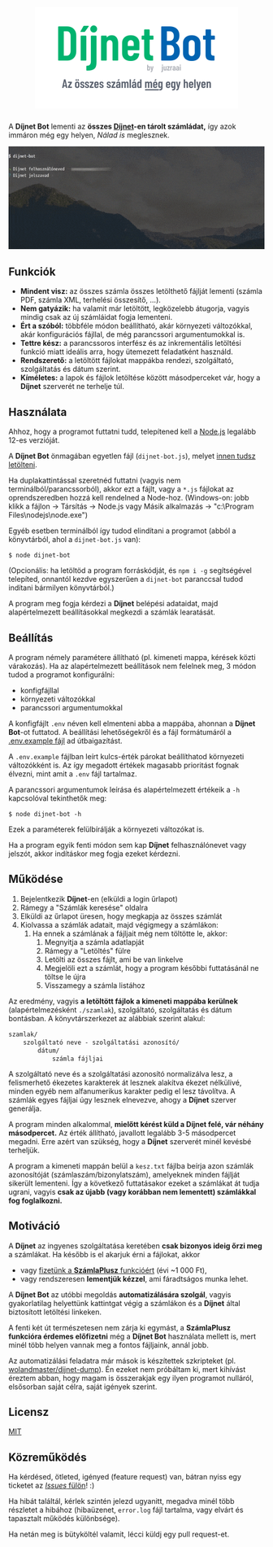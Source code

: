 # <div align="center"><img src="img/header.svg" width="400" title="Díjnet Bot" alt="Díjnet Bot - Az összes számlád még egy helyen"></div>



A **Díjnet Bot** lementi az **összes [Díjnet](https://www.dijnet.hu/)-en tárolt számládat,** így azok immáron még egy helyen, *Nálad is* meglesznek.



![](img/scrs.gif)



## Funkciók

- **Mindent visz:** az összes számla összes letölthető fájlját lementi (számla PDF, számla XML, terhelési összesítő, ...).
- **Nem gatyázik:** ha valamit már letöltött, legközelebb átugorja, vagyis mindig csak az új számláidat fogja lementeni.
- **Ért a szóból:** többféle módon beállítható, akár környezeti változókkal, akár konfigurációs fájllal, de még parancssori argumentumokkal is.
- **Tettre kész:** a parancssoros interfész és az inkrementális letöltési funkció miatt ideális arra, hogy ütemezett feladatként használd.
- **Rendszerető:** a letöltött fájlokat mappákba rendezi, szolgáltató, szolgáltatás és dátum szerint.
- **Kíméletes:** a lapok és fájlok letöltése között másodperceket vár, hogy a **Díjnet** szerverét ne terhelje túl.



## Használata

Ahhoz, hogy a programot futtatni tudd, telepítened kell a [Node.js](https://nodejs.org/en/) legalább 12-es verzióját.

A **Díjnet Bot** önmagában egyetlen fájl (`dijnet-bot.js`), melyet [innen tudsz letölteni](https://github.com/juzraai/dijnet-bot/releases/latest).

Ha duplakattintással szeretnéd futtatni (vagyis nem terminálból/parancssorból), akkor ezt a fájlt, vagy a `*.js` fájlokat az oprendszeredben hozzá kell rendelned a Node-hoz. (Windows-on: jobb klikk a fájlon -> Társítás -> Node.js vagy Másik alkalmazás -> "c:\Program Files\nodejs\node.exe")

Egyéb esetben terminálból így tudod elindítani a programot (abból a könyvtárból, ahol a `dijnet-bot.js` van):

```
$ node dijnet-bot
```

(Opcionális: ha letöltöd a program forráskódját, és `npm i -g` segítségével telepíted, onnantól kezdve egyszerűen a `dijnet-bot` paranccsal tudod indítani bármilyen könyvtárból.)

A program meg fogja kérdezi a **Díjnet** belépési adataidat, majd alapértelmezett beállításokkal megkezdi a számlák learatását.



## Beállítás

A program némely paramétere állítható (pl. kimeneti mappa, kérések közti várakozás). Ha az alapértelmezett beállítások nem felelnek meg, 3 módon tudod a programot konfigurálni:

- konfigfájllal
- környezeti változókkal
- parancssori argumentumokkal

A konfigfájlt `.env` néven kell elmenteni abba a mappába, ahonnan a **Díjnet Bot**-ot futtatod. A beállítási lehetőségekről és a fájl formátumáról a [.env.example fájl](https://github.com/juzraai/dijnet-bot/blob/master/.env.example) ad útbaigazítást.

A `.env.example` fájlban leírt kulcs-érték párokat beállíthatod környezeti változókként is. Az így megadott értékek magasabb prioritást fognak élvezni, mint amit a `.env` fájl tartalmaz.

A parancssori argumentumok leírása és alapértelmezett értékeik a `-h` kapcsolóval tekinthetők meg:

```
$ node dijnet-bot -h
```

Ezek a paraméterek felülbírálják a környezeti változókat is.

Ha a program egyik fenti módon sem kap **Díjnet** felhasználónevet vagy jelszót, akkor indításkor meg fogja ezeket kérdezni.



## Működése

1. Bejelentkezik **Díjnet**-en (elküldi a login űrlapot)
1. Rámegy a "Számlák keresése" oldalra
1. Elküldi az űrlapot üresen, hogy megkapja az összes számlát
1. Kiolvassa a számlák adatait, majd végigmegy a számlákon:
	1. Ha ennek a számlának a fájljait még nem töltötte le, akkor:
		1. Megnyitja a számla adatlapját
		1. Rámegy a "Letöltés" fülre
		1. Letölti az összes fájlt, ami be van linkelve
		1. Megjelöli ezt a számlát, hogy a program későbbi futtatásánál ne töltse le újra
		1. Visszamegy a számla listához

Az eredmény, vagyis **a letöltött fájlok a kimeneti mappába kerülnek** (alapértelmezésként `./szamlak`), szolgáltató, szolgáltatás és dátum bontásban. A könyvtárszerkezet az alábbiak szerint alakul:

```
szamlak/
	szolgáltató neve - szolgáltatási azonosító/
		dátum/
			számla fájljai
```

A szolgáltató neve és a szolgáltatási azonosító normalizálva lesz, a felismerhető ékezetes karakterek át lesznek alakítva ékezet nélkülivé, minden egyéb nem alfanumerikus karakter pedig el lesz távolítva. A számlák egyes fájljai úgy lesznek elnevezve, ahogy a **Díjnet** szerver generálja.

A program minden alkalommal, **mielőtt kérést küld a Díjnet felé, vár néhány másodpercet.** Az érték állítható, javallott legalább 3-5 másodpercet megadni. Erre azért van szükség, hogy a **Díjnet** szerverét minél kevésbé terheljük.

A program a kimeneti mappán belül a `kesz.txt` fájlba beírja azon számlák azonosítóját (számlaszám/bizonylatszám), amelyeknek minden fájlját sikerült lementeni. Így a következő futtatásakor ezeket a számlákat át tudja ugrani, vagyis **csak az újabb (vagy korábban nem lementett) számlákkal fog foglalkozni.**



## Motiváció

A **Díjnet** az ingyenes szolgáltatása keretében **csak bizonyos ideig őrzi meg** a számlákat. Ha később is el akarjuk érni a fájlokat, akkor

- vagy [fizetünk a **SzámlaPlusz** funkcióért](https://www.dijnet.hu/ekonto/docs/hu/szamlaplusz_tajekoztato.pdf) (évi ~1 000 Ft),
- vagy rendszeresen **lementjük kézzel**, ami fáradtságos munka lehet.

A **Díjnet Bot** az utóbbi megoldás **automatizálására szolgál**, vagyis gyakorlatilag helyettünk kattintgat végig a számlákon és a **Díjnet** által biztosított letöltési linkeken.

A fenti két út természetesen nem zárja ki egymást, a **SzámlaPlusz funkcióra érdemes előfizetni** még a **Díjnet Bot** használata mellett is, mert minél több helyen vannak meg a fontos fájljaink, annál jobb.

Az automatizálási feladatra már mások is készítettek szkripteket (pl. [wolandmaster/dijnet-dump](https://github.com/wolandmaster/dijnet-dump)). Én ezeket nem próbáltam ki, mert kihívást éreztem abban, hogy magam is összerakjak egy ilyen programot nulláról, elsősorban saját célra, saját igények szerint.



## Licensz

[MIT](LICENSE)



## Közreműködés

Ha kérdésed, ötleted, igényed (feature request) van, bátran nyiss egy ticketet az [*Issues* fülön](https://github.com/juzraai/dijnet-bot/issues)! :)

Ha hibát találtál, kérlek szintén jelezd ugyanitt, megadva minél több részletet a hibához (hibaüzenet, `error.log` fájl tartalma, vagy elvárt és tapasztalt működés különbsége).

Ha netán meg is bütyköltél valamit, lécci küldj egy pull request-et.
